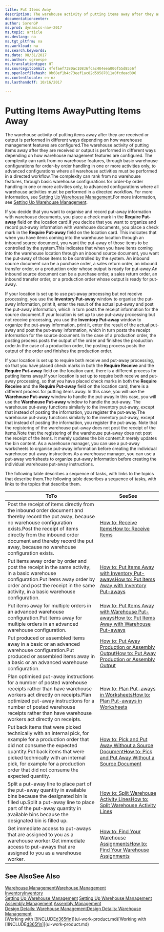 ```yaml
---
title: Put Items Away
description: The warehouse activity of putting items away after they are received or output is performed in different ways depending on how warehouse management features are configured.
documentationcenter: 
author: SorenGP
ms.prod: dynamics-nav-2017
ms.topic: article
ms.devlang: na
ms.tgt_pltfrm: na
ms.workload: na
ms.search.keywords: 
ms.date: 08/31/2017
ms.author: sgroespe
ms.translationtype: HT
ms.sourcegitcommit: 4fefaef7380ac10836fcac404eea006f55d8556f
ms.openlocfilehash: 0b68ef1b4c73eef1ac82d59587011a0fcdead096
ms.contentlocale: en-nz
ms.lasthandoff: 10/16/2017

---
```

# <a name="putting-items-away"></a><span data-ttu-id="a9303-103">Putting Items Away</span><span class="sxs-lookup"><span data-stu-id="a9303-103">Putting Items Away</span></span>
<span data-ttu-id="a9303-104">The warehouse activity of putting items away after they are received or output is performed in different ways depending on how warehouse management features are configured.</span><span class="sxs-lookup"><span data-stu-id="a9303-104">The warehouse activity of putting items away after they are received or output is performed in different ways depending on how warehouse management features are configured.</span></span> <span data-ttu-id="a9303-105">The complexity can rank from no warehouse features, through basic warehouse configurations for order-by order handling in one or more activities only, to advanced configurations where all warehouse activities must be performed in a directed workflow.</span><span class="sxs-lookup"><span data-stu-id="a9303-105">The complexity can rank from no warehouse features, through basic warehouse configurations for order-by order handling in one or more activities only, to advanced configurations where all warehouse activities must be performed in a directed workflow.</span></span> <span data-ttu-id="a9303-106">For more information, see [Setting Up Warehouse Management](warehouse-setup-warehouse.md).</span><span class="sxs-lookup"><span data-stu-id="a9303-106">For more information, see [Setting Up Warehouse Management](warehouse-setup-warehouse.md).</span></span>

<span data-ttu-id="a9303-107">If you decide that you want to organise and record put-away information with warehouse documents, you place a check mark in the **Require Put-away** field on the location card.</span><span class="sxs-lookup"><span data-stu-id="a9303-107">If you decide that you want to organize and record put-away information with warehouse documents, you place a check mark in the **Require Put-away** field on the location card.</span></span> <span data-ttu-id="a9303-108">This indicates that when you have items coming into the warehouse location through an inbound source document, you want the put-away of those items to be controlled by the system.</span><span class="sxs-lookup"><span data-stu-id="a9303-108">This indicates that when you have items coming into the warehouse location through an inbound source document, you want the put-away of those items to be controlled by the system.</span></span> <span data-ttu-id="a9303-109">An inbound source document can be a purchase order, a sales return order, an inbound transfer order, or a production order whose output is ready for put-away.</span><span class="sxs-lookup"><span data-stu-id="a9303-109">An inbound source document can be a purchase order, a sales return order, an inbound transfer order, or a production order whose output is ready for put-away.</span></span>  

<span data-ttu-id="a9303-110">If your location is set up to use put-away processing but not receive processing, you use the **Inventory Put-away** window to organise the put-away information, print it, enter the result of the actual put-away and post the put-away information, which in turn posts the receipt information for the source document.</span><span class="sxs-lookup"><span data-stu-id="a9303-110">If your location is set up to use put-away processing but not receive processing, you use the **Inventory Put-away** window to organize the put-away information, print it, enter the result of the actual put-away and post the put-away information, which in turn posts the receipt information for the source document.</span></span> <span data-ttu-id="a9303-111">In the case of a production order, the posting process posts the output of the order and finishes the production order.</span><span class="sxs-lookup"><span data-stu-id="a9303-111">In the case of a production order, the posting process posts the output of the order and finishes the production order.</span></span>

<span data-ttu-id="a9303-112">If your location is set up to require both receive and put-away processing, so that you have placed check marks in both the **Require Receive** and the **Require Put-away** field on the location card, there is a different process for putting items away.</span><span class="sxs-lookup"><span data-stu-id="a9303-112">If your location is set up to require both receive and put-away processing, so that you have placed check marks in both the **Require Receive** and the **Require Put-away** field on the location card, there is a different process for putting items away.</span></span> <span data-ttu-id="a9303-113">In this case, you will use the **Warehouse Put-away** window to handle the put-away.</span><span class="sxs-lookup"><span data-stu-id="a9303-113">In this case, you will use the **Warehouse Put-away** window to handle the put-away.</span></span> <span data-ttu-id="a9303-114">The warehouse put-away functions similarly to the inventory put-away, except that instead of posting the information, you register the put-away.</span><span class="sxs-lookup"><span data-stu-id="a9303-114">The warehouse put-away functions similarly to the inventory put-away, except that instead of posting the information, you register the put-away.</span></span> <span data-ttu-id="a9303-115">Note that the registering of the warehouse put-away does not post the receipt of the items.</span><span class="sxs-lookup"><span data-stu-id="a9303-115">Note that the registering of the warehouse put-away does not post the receipt of the items.</span></span> <span data-ttu-id="a9303-116">It merely updates the bin content.</span><span class="sxs-lookup"><span data-stu-id="a9303-116">It merely updates the bin content.</span></span> <span data-ttu-id="a9303-117">As a warehouse manager, you can use a put-away worksheets to organise put-away information before creating the individual warehouse put-away instructions.</span><span class="sxs-lookup"><span data-stu-id="a9303-117">As a warehouse manager, you can use a put-away worksheets to organize put-away information before creating the individual warehouse put-away instructions.</span></span>

<span data-ttu-id="a9303-118">The following table describes a sequence of tasks, with links to the topics that describe them.</span><span class="sxs-lookup"><span data-stu-id="a9303-118">The following table describes a sequence of tasks, with links to the topics that describe them.</span></span>   

|<span data-ttu-id="a9303-119">**To**</span><span class="sxs-lookup"><span data-stu-id="a9303-119">**To**</span></span>|<span data-ttu-id="a9303-120">**See**</span><span class="sxs-lookup"><span data-stu-id="a9303-120">**See**</span></span>|  
|------------|-------------|  
|<span data-ttu-id="a9303-121">Post the receipt of items directly from the inbound order document and thereby record the put away, because no warehouse configuration exists.</span><span class="sxs-lookup"><span data-stu-id="a9303-121">Post the receipt of items directly from the inbound order document and thereby record the put away, because no warehouse configuration exists.</span></span>|[<span data-ttu-id="a9303-122">How to: Receive Items</span><span class="sxs-lookup"><span data-stu-id="a9303-122">How to: Receive Items</span></span>](warehouse-how-receive-items.md)|  
|<span data-ttu-id="a9303-123">Put items away order by order and post the receipt in the same activity, in a basic warehouse configuration.</span><span class="sxs-lookup"><span data-stu-id="a9303-123">Put items away order by order and post the receipt in the same activity, in a basic warehouse configuration.</span></span>|[<span data-ttu-id="a9303-124">How to: Put Items Away with Inventory Put-aways</span><span class="sxs-lookup"><span data-stu-id="a9303-124">How to: Put Items Away with Inventory Put-aways</span></span>](warehouse-how-to-put-items-away-with-inventory-put-aways.md)|  
|<span data-ttu-id="a9303-125">Put items away for multiple orders in an advanced warehouse configuration.</span><span class="sxs-lookup"><span data-stu-id="a9303-125">Put items away for multiple orders in an advanced warehouse configuration.</span></span>|[<span data-ttu-id="a9303-126">How to: Put Items Away with Warehouse Put-aways</span><span class="sxs-lookup"><span data-stu-id="a9303-126">How to: Put Items Away with Warehouse Put-aways</span></span>](warehouse-how-to-put-items-away-with-warehouse-put-aways.md)|  
|<span data-ttu-id="a9303-127">Put produced or assembled items away in a basic or an advanced warehouse configuration.</span><span class="sxs-lookup"><span data-stu-id="a9303-127">Put produced or assembled items away in a basic or an advanced warehouse configuration.</span></span>|[<span data-ttu-id="a9303-128">How to: Put Away Production or Assembly Output</span><span class="sxs-lookup"><span data-stu-id="a9303-128">How to: Put Away Production or Assembly Output</span></span>](warehouse-how-to-put-away-production-output.md)|
|<span data-ttu-id="a9303-129">Plan optimised put-away instructions for a number of posted warehouse receipts rather than have warehouse workers act directly on receipts.</span><span class="sxs-lookup"><span data-stu-id="a9303-129">Plan optimized put-away instructions for a number of posted warehouse receipts rather than have warehouse workers act directly on receipts.</span></span>|[<span data-ttu-id="a9303-130">How to: Plan Put-aways in Worksheets</span><span class="sxs-lookup"><span data-stu-id="a9303-130">How to: Plan Put-aways in Worksheets</span></span>](warehouse-how-to-plan-put-aways-in-worksheets.md)|  
|<span data-ttu-id="a9303-131">Put back items that were picked technically with an internal pick, for example for a production order that did not consume the expected quantity.</span><span class="sxs-lookup"><span data-stu-id="a9303-131">Put back items that were picked technically with an internal pick, for example for a production order that did not consume the expected quantity.</span></span>|[<span data-ttu-id="a9303-132">How to: Pick and Put Away Without a Source Document</span><span class="sxs-lookup"><span data-stu-id="a9303-132">How to: Pick and Put Away Without a Source Document</span></span>](warehouse-how-to-create-put-aways-from-internal-put-aways.md)|
|<span data-ttu-id="a9303-133">Split a put-away line to place part of the put-away quantity in available bins because the designated bin is filled up.</span><span class="sxs-lookup"><span data-stu-id="a9303-133">Split a put-away line to place part of the put-away quantity in available bins because the designated bin is filled up.</span></span>|[<span data-ttu-id="a9303-134">How to: Split Warehouse Activity Lines</span><span class="sxs-lookup"><span data-stu-id="a9303-134">How to: Split Warehouse Activity Lines</span></span>](warehouse-how-to-split-warehouse-activity-lines.md)|
|<span data-ttu-id="a9303-135">Get immediate access to put-aways that are assigned to you as a warehouse worker.</span><span class="sxs-lookup"><span data-stu-id="a9303-135">Get immediate access to put-aways that are assigned to you as a warehouse worker.</span></span>|[<span data-ttu-id="a9303-136">How to: Find Your Warehouse Assignments</span><span class="sxs-lookup"><span data-stu-id="a9303-136">How to: Find Your Warehouse Assignments</span></span>](warehouse-how-to-find-your-warehouse-assignments.md)|    

## <a name="see-also"></a><span data-ttu-id="a9303-137">See Also</span><span class="sxs-lookup"><span data-stu-id="a9303-137">See Also</span></span>  
[<span data-ttu-id="a9303-138">Warehouse Management</span><span class="sxs-lookup"><span data-stu-id="a9303-138">Warehouse Management</span></span>](warehouse-manage-warehouse.md)  
[<span data-ttu-id="a9303-139">Inventory</span><span class="sxs-lookup"><span data-stu-id="a9303-139">Inventory</span></span>](inventory-manage-inventory.md)  
<span data-ttu-id="a9303-140">[Setting Up Warehouse Management](warehouse-setup-warehouse.md)   </span><span class="sxs-lookup"><span data-stu-id="a9303-140">[Setting Up Warehouse Management](warehouse-setup-warehouse.md)   </span></span>  
<span data-ttu-id="a9303-141">[Assembly Management](assembly-assemble-items.md)  </span><span class="sxs-lookup"><span data-stu-id="a9303-141">[Assembly Management](assembly-assemble-items.md)  </span></span>  
[<span data-ttu-id="a9303-142">Design Details: Warehouse Management</span><span class="sxs-lookup"><span data-stu-id="a9303-142">Design Details: Warehouse Management</span></span>](design-details-warehouse-management.md)  
<span data-ttu-id="a9303-143">[Working with [!INCLUDE[d365fin](includes/d365fin_md.md)]](ui-work-product.md)</span><span class="sxs-lookup"><span data-stu-id="a9303-143">[Working with [!INCLUDE[d365fin](includes/d365fin_md.md)]](ui-work-product.md)</span></span>  

